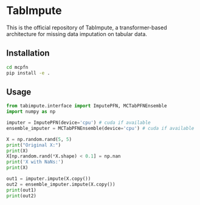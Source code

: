# TabImpute

This is the official repository of TabImpute, a transformer-based architecture for missing data imputation on tabular data.

## Installation

```bash
cd mcpfn
pip install -e .
```

## Usage

```python
from tabimpute.interface import ImputePFN, MCTabPFNEnsemble
import numpy as np

imputer = ImputePFN(device='cpu') # cuda if available
ensemble_imputer = MCTabPFNEnsemble(device='cpu') # cuda if available

X = np.random.rand(5, 5)
print("Original X:")
print(X)
X[np.random.rand(*X.shape) < 0.1] = np.nan
print('X with NaNs:')
print(X)

out1 = imputer.impute(X.copy())
out2 = ensemble_imputer.impute(X.copy())
print(out1)
print(out2)
```

